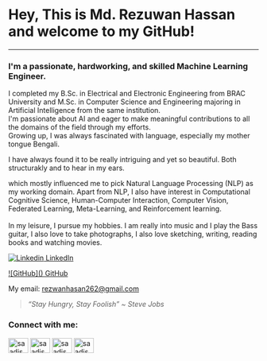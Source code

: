 # Hey, This is Md. Rezuwan Hassan and welcome to my GitHub!

---

<h3>I'm a passionate, hardworking, and skilled Machine Learning Engineer.</h3>


I completed my B.Sc. in Electrical and Electronic Engineering from BRAC University and M.Sc. in Computer Science and Engineering majoring in Artificial Intelligence from the same institution. <br>
I'm passionate about AI and eager to make meaningful contributions to all the domains of the field through my efforts. <br>
Growing up, I was always fascinated with language, especially my mother tongue Bengali. 

I have always found it to be really intriguing and yet so beautiful. Both structurakly and to hear in my ears. 

which mostly influenced me to pick Natural Language Processing (NLP) as my working domain. Apart from NLP, I also have interest in Computational Cognitive Science, Human-Computer Interaction, Computer Vision, Federated Learning, Meta-Learning, and Reinforcement learning.
<br>
<br>
In my leisure, I pursue my hobbies. I am really into music and I play the Bass guitar, I also love to take photographs, I also love sketching, writing, reading books and watching movies.


[![Linkedin](https://i.sstatic.net/gVE0j.png) LinkedIn](https://bd.linkedin.com/in/md-rezuwan-hasan-04246416b)
&nbsp;

[![GitHub](<i class="fa-brands fa-github"></i>) GitHub](https://github.com/RezuwanHassan262)





My email: rezwanhasan262@gmail.com


<!--
**RezuwanHassan262/RezuwanHassan262** is a ✨ _special_ ✨ repository because its `README.md` (this file) appears on your GitHub profile.

Here are some ideas to get you started:

- 🔭 I’m currently working on ...
- 🌱 I’m currently learning ...
- 👯 I’m looking to collaborate on ...
- 🤔 I’m looking for help with ...
- 💬 Ask me about ...
- 📫 How to reach me: ...
- 😄 Pronouns: ...
- ⚡ Fun fact: ...
-->

> _“Stay Hungry, Stay Foolish” ~ Steve Jobs_

<!--

![large-filled-discord](https://raw.githubusercontent.com/CLorant/readme-social-icons/main/large/filled/discord.svg) +
![large-filled-discord](https://raw.githubusercontent.com/CLorant/readme-social-icons/main/large/filled/github.svg) ...
![large-filled-discord](https://raw.githubusercontent.com/CLorant/readme-social-icons/main/large/filled/linkedin.svg) +
![large-filled-discord](https://raw.githubusercontent.com/CLorant/readme-social-icons/main/large/filled/medium.svg) ...
![large-filled-discord](https://raw.githubusercontent.com/CLorant/readme-social-icons/main/large/filled/spotify.svg) +
![large-filled-discord](https://raw.githubusercontent.com/CLorant/readme-social-icons/main/large/filled/youtube.svg) ...

-->

<h3 align="left">Connect with me:</h3>
<p align="left">
<a href="https://twitter.com/saadism7" target="blank"><img align="center" src="https://raw.githubusercontent.com/rahuldkjain/github-profile-readme-generator/master/src/images/icons/Social/twitter.svg" alt="saadism7" height="30" width="40" /></a>
<a href="https://linkedin.com/in/saadism" target="blank"><img align="center" src="https://raw.githubusercontent.com/rahuldkjain/github-profile-readme-generator/master/src/images/icons/Social/linked-in-alt.svg" alt="saadism" height="30" width="40" /></a>
<a href="https://fb.com/saadismm" target="blank"><img align="center" src="https://raw.githubusercontent.com/rahuldkjain/github-profile-readme-generator/master/src/images/icons/Social/facebook.svg" alt="saadismm" height="30" width="40" /></a>
<a href="https://instagram.com/saadism_" target="blank"><img align="center" src="https://raw.githubusercontent.com/rahuldkjain/github-profile-readme-generator/master/src/images/icons/Social/instagram.svg" alt="saadism_" height="30" width="40" /></a>
</p>
